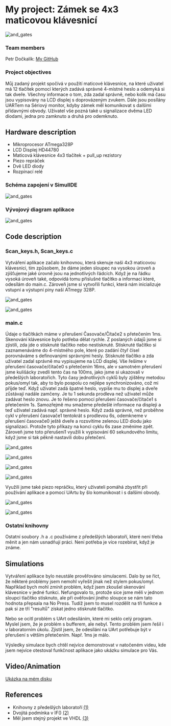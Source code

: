 # My project: Zámek se 4x3 maticovou klávesnicí

![and_gates](../../Images/project_keypad.PNG)

### Team members
Petr Dočkalík: [My GitHub](https://github.com/PetrDockalik/Digital-electronics-2)

### Project objectives
Můj zadaný projekt spočívá v použití maticové klávesnice, na které uživatel má 12 tlačítek pomocí kterých zadává správné 4-místné heslo a odemyká si tak dveře. Všechny informace o tom, zda zadal správně, nebo kolik má času jsou vypisovány na LCD displej s doprovázeným zvukem.
Dále jsou posílány UARTem na Sériový monitor, kdyby zámek měl komunikovat s dalšími přídavnými obvody. Uživatel vše pozná také u signalizace dvěma LED diodami, jedna pro zamknuto a druhá pro odemknuto.  

## Hardware description

* Mikroprocesor ATmega328P
* LCD Displej HD44780 
* Maticová klávesnice 4x3 tlačítek + pull_up rezistory
* Piezo repráček
* Dvě LED diody
* Rozpínací relé

### Schéma zapojení v SimulIDE

![and_gates](../../Images/project_simul.PNG)

### Vývojový diagram aplikace

![and_gates](../../Images/project_diagram.png)

## Code description

### Scan_keys.h, Scan_keys.c

Vytváření aplikace začalo knihovnou, která skenuje naši 4x3 maticovou klávesnici, tím způsobem, že dáme jeden sloupec na vysokou úroveň a zjišťujeme jaké úrovně jsou na jednotlivých řádcích. Když je na řádku vysoká úroveň také, odpovídá tomu příslušné tlačítko a informaci které, odesílám do main.c.
Zároveň jsme si vytvořili funkci, která nám inicializuje vstupní a výstupní piny naší ATmegy 328P. 

![and_gates](../../Images/project_scan.PNG)

![and_gates](../../Images/project_scan2.PNG)

### main.c

Údaje o tlačítkách máme v přerušení Časovače/Čítače2 s přetečením 1ms. Skenování klávesnice bylo potřeba dělat rychle. Z poslaných údajů jsme si zjistili, zda jde o stisknuté tlačítko nebo nestisknuté. Stisknuté tlačítko si zaznamenáváme do 4-místného pole, které po zadání čtyř čísel porovnáváme s definovanými správnými hesly.
Stisknuté tlačítko a zda uživatel zadal správně mu vypisujeme na LCD displej. Vše řešíme v přerušení časovače/čítače0 s přetečením 16ms, ale v samotném přerušení jsme kulišácky zvedli tento čas na 100ms, jako jsme si ukazovali v předešlých laboratořích. Tyto časy jednotlivých cyklů byly zjištěny metodou pokus/omyl tak, aby to bylo pospolu co nejlépe synchronizováno, což mi příjde teď.
Když uživatel zadá špatné heslo, vypíše mu to displej a dveře zůstávají nadále zamčeny. Je tu 1 sekunda prodleva než uživatel může zadávat heslo znovu. Je to řešeno pomocí přerušení časovače/čítače1 s přetečením 1s. Samozřejmě mu smažeme předešlé informace na displeji a teď uživatel zadává např. správné heslo. Když zadá správné, než proběhne cykl v přerušení časovače1 tentokrát s prodlevou 6s, odemkneme v přerušení časovače0 ještě dveře a rozsvítíme zelenou LED diodu jako signalizaci.
Protože tyto příkazy na konci cyklu 6s zase změníme zpět. Zároveň jsme toto přerušení1 využili k vypisování 60 sekundového limitu, když jsme si tak pěkně nastavili dobu přetečení.

![and_gates](../../Images/project_wrong.PNG)

![and_gates](../../Images/project_correct2.PNG)

![and_gates](../../Images/project_correct.PNG)

![and_gates](../../Images/project_limit.PNG)

Využili jsme také piezo repráčku, který uživateli pomáhá zbystřit při používání aplikace a pomocí UArtu by šlo komunikovat i s dalšími obvody.

![and_gates](../../Images/project_buzzer.PNG)

![and_gates](../../Images/project_uart.PNG)

### Ostatní knihovny

Ostatní soubory .h a .c používáme z předešlých laboratoří, které není třeba měnit a jen nám usnadňují práci. Není potřeba je více rozebírat, když je známe.

## Simulations

Vytváření aplikace bylo neustále prověřováno simulacemi. Dalo by se říct, že některé problémy jsem nemohl vyřešit jinak než stylem pokus/omyl. Například bych mohl zmínit problém, když jsem zkoušel skenování klávesnice v jedné funkci. Nefungovalo to, protože sice jsme měli v jednom sloupci tlačítko stisknuto, ale při ověřování jiného sloupce se nám tato hodnota přepsala na No Press. Tudíž jsem to musel rozdělit na tři funkce a pak si ze tří "resultů" získat jedno stisknuté tlačítko.

Nebo se ocitl problém s UArt odesíláním, které mi seklo celý program. Myslel jsem, že je problém s bufferem, ale nebyl. Tento problém jsem řešil i v laboratorním úkolu. Zjistil jsem, že odesílání na UArt potřebuje být v přerušení s větším přetečením. Např. 1ms je málo.

Výsledky simulace bych chtěl nejvíce demonstrovat v natočeném videu, kde jsem nejvíce otestoval funkčnost aplikace jako ukázku simulace pro Vás.

## Video/Animation

[Ukázka na mém disku](https://drive.google.com/file/d/1IhZ9wTEXPgBNeCmaVWvhRnlV9zvXH-z9/view?usp=sharing)

## References

* Knihovny z předešlých laboratoří [(1)](https://github.com/PetrDockalik/Digital-electronics-2/tree/master/Labs)
* Dvojitá podmínka v IF() [(2)](https://www.itnetwork.cz/cecko/zaklady/cecko-tutroial-podminky-vetveni)
* Měl jsem stejný projekt ve VHDL [(3)](https://github.com/PetrDockalik/Digital-electronics-1/tree/master/Labs/09-Projekt)